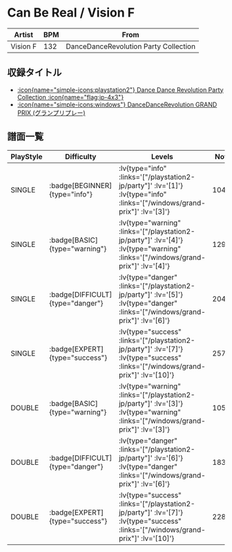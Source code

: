 # Can Be Real / Vision F

|Artist|BPM|From|
|------|---|----|
|Vision F|132|DanceDanceRevolution Party Collection|

## 収録タイトル

- [ :icon{name="simple-icons:playstation2"} Dance Dance Revolution Party Collection :icon{name="flag:jp-4x3"} ](/playstation2-jp/party)
- [ :icon{name="simple-icons:windows"} DanceDanceRevolution GRAND PRIX (グランプリプレー)](/windows/grand-prix)

## 譜面一覧

|PlayStyle|Difficulty|Levels|Notes|Movie|
|---------|----------|------|-----|-----|
|SINGLE| :badge[BEGINNER]{type="info"} | :lv{type="info" :links='["/playstation2-jp/party"]' :lv='[1]'}  :lv{type="info" :links='["/windows/grand-prix"]' :lv='[3]'} |104/0||
|SINGLE| :badge[BASIC]{type="warning"} | :lv{type="warning" :links='["/playstation2-jp/party"]' :lv='[4]'}  :lv{type="warning" :links='["/windows/grand-prix"]' :lv='[4]'} |129/12||
|SINGLE| :badge[DIFFICULT]{type="danger"} | :lv{type="danger" :links='["/playstation2-jp/party"]' :lv='[5]'}  :lv{type="danger" :links='["/windows/grand-prix"]' :lv='[6]'} |204/8||
|SINGLE| :badge[EXPERT]{type="success"} | :lv{type="success" :links='["/playstation2-jp/party"]' :lv='[7]'}  :lv{type="success" :links='["/windows/grand-prix"]' :lv='[10]'} |257/27||
|DOUBLE| :badge[BASIC]{type="warning"} | :lv{type="warning" :links='["/playstation2-jp/party"]' :lv='[3]'}  :lv{type="warning" :links='["/windows/grand-prix"]' :lv='[3]'} |105/4||
|DOUBLE| :badge[DIFFICULT]{type="danger"} | :lv{type="danger" :links='["/playstation2-jp/party"]' :lv='[6]'}  :lv{type="danger" :links='["/windows/grand-prix"]' :lv='[6]'} |183/7||
|DOUBLE| :badge[EXPERT]{type="success"} | :lv{type="success" :links='["/playstation2-jp/party"]' :lv='[7]'}  :lv{type="success" :links='["/windows/grand-prix"]' :lv='[10]'} |228/12||
